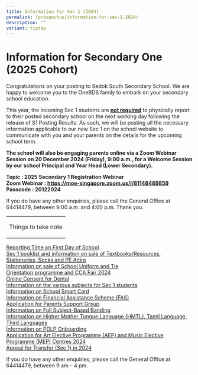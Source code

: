 ```yaml
---
title: Information for Sec 1 (2024)
permalink: /prospectus/information-for-sec-1-2024/
description: ""
variant: tiptap
---
```

<h1>Information for Secondary One (2025 Cohort)</h1>
<p>Congratulations on your posting to Bedok South Secondary School. We are
happy to welcome you to the OneBDS family to embark on your secondary school
education.</p>
<p>This year, the incoming Sec 1 students are <strong><u>not required</u></strong> to
physically report to their posted secondary school on the next working
day following the release of S1 Posting Results. As such, we will be posting
all the necessary information applicable to our new Sec 1 on the school
website to communicate with you and your parents on the details for the
upcoming school term.</p>
<p><strong>The school will also be engaging parents online via a Zoom Webinar Session on 20 December 2024 (Friday), 9:00 a.m., for a Welcome Session by our school Principal and Year Head (Lower Secondary). </strong>
</p>
<p><strong>Topic			: 2025 Secondary 1 Registration Webinar<br>Zoom Webinar	: <a href="https://moe-singapore.zoom.us/j/81148489859" rel="noopener noreferrer nofollow" target="_blank">https://moe-singapore.zoom.us/j/81148489859</a><br>Passcode		: 20122024</strong>
</p>
<p></p>
<p>If you do have any other enquiries, please call the General Office at
64414479, between 9:00 a.m. and 4:00 p.m. Thank you.</p>
<p></p>
<p></p>
<table style="minWidth: 25px">
<colgroup>
<col>
</colgroup>
<tbody>
<tr>
<td rowspan="1" colspan="1">
<p>Things to take note</p>
</td>
</tr>
</tbody>
</table>
<p><a href="https://bedoksouthsec.moe.edu.sg/prospectus/reporting-time-on-first-day-of-school/" rel="noopener noreferrer nofollow" target="_blank">Reporting Time on First Day of School</a>
<br><a href="https://bedoksouthsec.moe.edu.sg/prospectus/purchase-of-books-stationeries-socks-pe-attire-and-booklist-for-2024/" rel="noopener noreferrer nofollow" target="_blank">Sec 1 booklist and information on sale of Textbooks/Resources, Stationeries, Socks and PE Attire</a>
<br><a href="https://bedoksouthsec.moe.edu.sg/prospectus/purchase-of-school-uniform-and-tie/" rel="noopener noreferrer nofollow" target="_blank">Information on sale of School Uniform and Tie</a>
<br><a href="https://bedoksouthsec.moe.edu.sg/prospectus/orientation-programme-and-cca-fair-2024/" rel="noopener noreferrer nofollow" target="_blank">Orientation programme and CCA Fair 2024</a>
<br><a href="https://bedoksouthsec.moe.edu.sg/prospectus/online-consent-for-dental-services/" rel="noopener noreferrer nofollow" target="_blank">Online Consent for Dental</a>
<br><a href="https://bedoksouthsec.moe.edu.sg/prospectus/information-on-various-subjects-for-sec-1-students/" rel="noopener noreferrer nofollow" target="_blank">Information on the various subjects for Sec 1 students </a>
<br><a href="https://bedoksouthsec.moe.edu.sg/prospectus/information-on-school-smart-card/" rel="noopener noreferrer nofollow" target="_blank">Information on School Smart Card</a>
<br><a href="https://bedoksouthsec.moe.edu.sg/prospectus/information-on-fas/" rel="noopener noreferrer nofollow" target="_blank">Information on Financial Assistance Scheme (FAS)</a>
<br><a href="https://bedoksouthsec.moe.edu.sg/information-and-links/for-parents/" rel="noopener noreferrer nofollow" target="_blank">Application for Parents Support Group </a>
<br><a href="https://bedoksouthsec.moe.edu.sg/curriculum/full-subject-based-banding-fsbb/" rel="noopener noreferrer nofollow" target="_blank">Information on Full Subject-Based Banding</a>
<br><a href="https://bedoksouthsec.moe.edu.sg/prospectus/information-on-mother-tongue-languages/" rel="noopener noreferrer nofollow" target="_blank">Information on Higher Mother Tongue Language (HMTL), Tamil Language, Third Languages</a>
<br><a href="https://bedoksouthsec.moe.edu.sg/prospectus/information-on-pdlp-onboarding/" rel="noopener noreferrer nofollow" target="_blank">Information on PDLP Onboarding</a>
<br><a href="https://bedoksouthsec.moe.edu.sg/prospectus/aep-and-mep/" rel="noopener noreferrer nofollow" target="_blank">Application for Art Elective Programme (AEP) and Music Elective Programme (MEP) Centres 2024</a>
<br><a href="https://bedoksouthsec.moe.edu.sg/prospectors/appeal-for-transfer-sec1-2024/" rel="noopener noreferrer nofollow" target="_blank">Appeal for Transfer (Sec 1) in 2024</a>
</p>
<p>If you do have any other enquiries, please call the General Office at
64414479, between 9 am – 4 pm.</p>